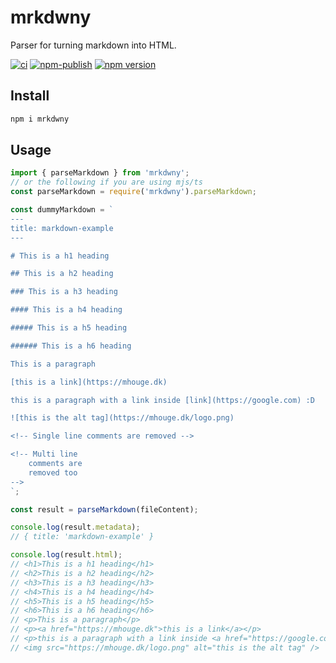 # mrkdwny

Parser for turning markdown into HTML.

[![ci](https://github.com/hougesen/mrkdwny/workflows/ci/badge.svg)](https://github.com/hougesen/mrkdwny/actions/workflows/ci.yml)
[![npm-publish](https://github.com/hougesen/mrkdwny/workflows/npm-publish/badge.svg)](https://github.com/hougesen/mrkdwny/actions/workflows/npm-publish.yml)
[![npm version](https://badge.fury.io/js/mrkdwny.svg)](https://badge.fury.io/js/mrkdwny)

## Install

```sh
npm i mrkdwny
```

## Usage

```ts
import { parseMarkdown } from 'mrkdwny';
// or the following if you are using mjs/ts
const parseMarkdown = require('mrkdwny').parseMarkdown;

const dummyMarkdown = `
---
title: markdown-example
---

# This is a h1 heading

## This is a h2 heading

### This is a h3 heading

#### This is a h4 heading

##### This is a h5 heading

###### This is a h6 heading

This is a paragraph

[this is a link](https://mhouge.dk)

this is a paragraph with a link inside [link](https://google.com) :D 

![this is the alt tag](https://mhouge.dk/logo.png)

<!-- Single line comments are removed -->

<!-- Multi line
    comments are
    removed too
-->
`;

const result = parseMarkdown(fileContent);

console.log(result.metadata);
// { title: 'markdown-example' }

console.log(result.html);
// <h1>This is a h1 heading</h1>
// <h2>This is a h2 heading</h2>
// <h3>This is a h3 heading</h3>
// <h4>This is a h4 heading</h4>
// <h5>This is a h5 heading</h5>
// <h6>This is a h6 heading</h6>
// <p>This is a paragraph</p>
// <p><a href="https://mhouge.dk">this is a link</a></p>
// <p>this is a paragraph with a link inside <a href="https://google.com">link</a> :D</p>
// <img src="https://mhouge.dk/logo.png" alt="this is the alt tag" />
```
